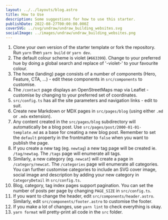 ```yaml
---
layout: ../../layouts/blog.astro
title: How to Use
description: Some suggestions for how to use this starter.
publishDate: 2022-08-27T00:00:00.000Z
coverSVG: ../svg/undraw/undraw_building_websites.svg
socialImage: ../images/undraw/undraw_building_websites.png
---
```


1. Clone your own version of the starter template or fork the repository. Run `yarn` then `yarn build` or `yarn dev`.
2. The default colour scheme is violet (`#663399`). Change to your preferred hue by doing a global search and replace of '-violet-' to your favourite colour.
3. The home (landing) page consists of a number of components (Hero, Feature, CTA, ...) - edit these components in `src/components` to customise.
4. The `/contact` page displays an OpenStreetMaps map via Leaflet - customise by changing to your preferred set of coordinates.
5. `src/config.ts` has all the site parameters and navigation links - edit to suit.
6. Create new Markdown or MDX pages in `src/pages/blog` (using either `.md` or `.mdx` extension).
7. Any content created in the `src/pages/blog` subdirectory will automatically be a blog post. Use `src/pages/post/2000-01-01-template.md` as a base for creating a new blog post. Remember to set the `default` property in the frontmatter to `false` when you want to publish the page.
8. If you create a new tag (eg. `newtag`) a new tag page will be created ie. `/tag/newtag`. The `/tags` page will enumerate all tags.
9. Similarly, a new category (eg. `newcat`) will create a page in `/category/newcat`. The `/categories` page will enumerate all categories. You can further customise categories to include an SVG cover image, social image and description by adding your new category in `CategoryDetail` in `src/config.ts`.
10. Blog, category, tag index pages support pagination. You can set the number of posts per page by changing `PAGE_SIZE` in `src/config.ts`.
11. If you want to change the header, edit `src/components/header.astro`. Similarly, edit `src/components/footer.astro` to customise the footer.
12. If you make a lot of changes, use `yarn lint` to check everything is okay.
13. `yarn format` will pretty-print all code in the `src` folder.
